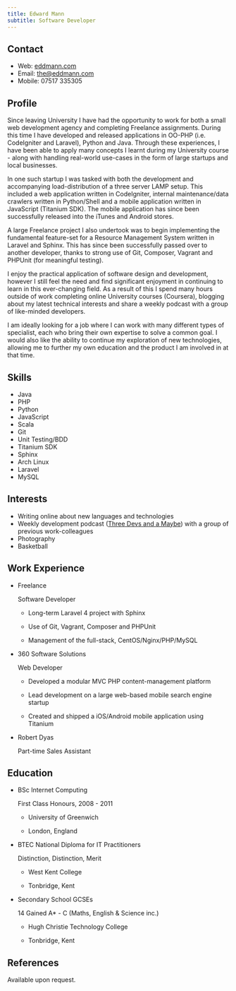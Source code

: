 ```yaml
---
title: Edward Mann
subtitle: Software Developer
---
```



Contact
-------

*   Web: [eddmann.com](http://eddmann.com)
*   Email: [the@eddmann.com](mailto:the@eddmann.com)
*   Mobile: 07517 335305


Profile
-------

Since leaving University I have had the opportunity to work for both a small web development agency and completing Freelance assignments.
During this time I have developed and released applications in OO-PHP (i.e. CodeIgniter and Laravel), Python and Java.
Through these experiences, I have been able to apply many concepts I learnt during my University course - along with handling real-world use-cases in the form of large startups and local businesses.

In one such startup I was tasked with both the development and accompanying load-distribution of a three server LAMP setup.
This included a web application written in CodeIgniter, internal maintenance/data crawlers written in Python/Shell and a mobile application written in JavaScript (Titanium SDK).
The mobile application has since been successfully released into the iTunes and Android stores.

A large Freelance project I also undertook was to begin implementing the fundamental feature-set for a Resource Management System written in Laravel and Sphinx.
This has since been successfully passed over to another developer, thanks to strong use of Git, Composer, Vagrant and PHPUnit (for meaningful testing).

I enjoy the practical application of software design and development, however I still feel the need and find significant enjoyment in continuing to learn in this ever-changing field.
As a result of this I spend many hours outside of work completing online University courses (Coursera), blogging about my latest technical interests and share a weekly podcast with a group of like-minded developers.

I am ideally looking for a job where I can work with many different types of specialist, each who bring their own expertise to solve a common goal.
I would also like the ability to continue my exploration of new technologies, allowing me to further my own education and the product I am involved in at that time.


Skills
------

*   Java
*   PHP
*   Python
*   JavaScript
*   Scala
*   Git
*   Unit Testing/BDD
*   Titanium SDK
*   Sphinx
*   Arch Linux
*   Laravel
*   MySQL


Interests
---------

*   Writing online about new languages and technologies
*   Weekly development podcast ([Three Devs and a Maybe](http://threedevsandamaybe.com)) with a group of previous work-colleagues
*   Photography
*   Basketball


Work Experience
---------------

*   Freelance

    Software Developer

    -   Long-term Laravel 4 project with Sphinx

    -   Use of Git, Vagrant, Composer and PHPUnit

    -   Management of the full-stack, CentOS/Nginx/PHP/MySQL

*   360 Software Solutions

    Web Developer

    -   Developed a modular MVC PHP content-management platform

    -   Lead development on a large web-based mobile search engine startup

    -   Created and shipped a iOS/Android mobile application using Titanium

*   Robert Dyas

    Part-time Sales Assistant


Education
---------

*   BSc Internet Computing

    First Class Honours, 2008 - 2011

    -   University of Greenwich

    -   London, England

*   BTEC National Diploma for IT Practitioners

    Distinction, Distinction, Merit

    -   West Kent College

    -   Tonbridge, Kent

*   Secondary School GCSEs

    14 Gained A* - C (Maths, English & Science inc.)

    -   Hugh Christie Technology College

    -   Tonbridge, Kent


References
----------

Available upon request.